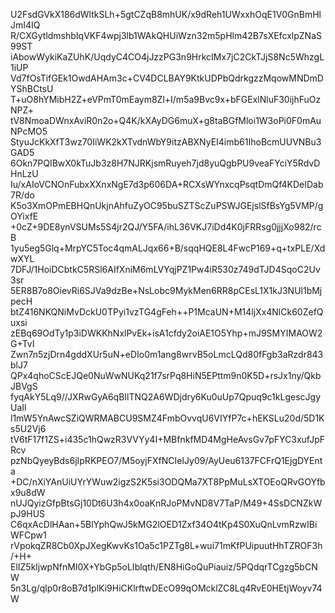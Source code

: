 U2FsdGVkX186dWltkSLh+5gtCZqB8mhUK/x9dReh1UWxxhOqE1V0GnBmHlJmI4IQ
R/CXGytldmshbIqVKF4wpj3lb1WAkQHUiWzn32m5pHlm42B7sXEfcxlpZNaS99ST
iAbowWykiKaZUhK/UqdyC4CO4jJzzPG3n9HrkcIMx7jC2CkTJjS8Nc5WhzgL1iUP
Vd7fOsTifGEk1OwdAHAm3c+CV4DCLBAY9KtkUDPbQdrkgzzMqowMNDmDYShBCtsU
T+uO8hYMibH2Z+eVPmT0mEaym8Zl+I/m5a9Bvc9x+bFGExlNluF30ijhFuOzNPZ+
tV8NmoaDWnxAviR0n2o+Q4K/kXAyDG6muX+g8taBGfMloi1W3oPi0F0mAuNPcMO5
StyuJcKkXfT3wz70IiWK2kXTvdnWbY9itzABXNyEI4imb61IhoBcmUUVNBu3GAD5
6Okn7PQIBwX0kTuJb3z8H7NJRKjsmRuyeh7jd8yuQgbPU9veaFYciY5RdvDHnLzU
Iu/xAIoVCNOnFubxXXnxNgE7d3p606DA+RCXsWYnxcqPsqtDmQf4KDeIDab7R/do
K5o3XmOPmEBHQnUkjnAhfuZyOC95buSZTScZuPSWJGEjslSfBsYg5VMP/gOYixfE
+0cZ+9DE8ynVSUMs5S4jr2QJ/Y5FA/ihL36VKJ7iDd4K0jFRRsg0jjjXo982/rcB
1yu5eg5Glq+MrpYC5Toc4qmALJqx66+B/sqqHQE8L4FwcP169+q+txPLE/XdwXYL
7DFJ/1HoiDCbtkC5RSl6AIfXniM6mLVYqjPZ1Pw4iR530z749dTJD4SqoC2Uv3sr
5ER8B7o8OievRi6SJVa9dzBe+NsLobc9MykMen6RR8pCEsL1X1kJ3NUl1bMjpecH
btZ416NKQNiMvDckU0TPyi1vzTG4gFeh++P1McaUN+M14ljXx4NlCk60ZefQuxsi
zEBq69OdTy1p3iDWKKhNxlPvEk+isA1cfdy2oiAE1O5Yhp+mJ9SMYIMAOW2G+TvI
Zwn7n5zjDrn4gddXUr5uN+eDIo0m1ang8wrvB5oLmcLQd80fFgb3aRzdr843blJ7
QPx4qhoCScEJQe0NuWwNUKq21f7srPq8HiN5EPttm9n0K5D+rsJx1ny/QkbJBVgS
fyqAkY5Lq9//JXRwGyA6qBIlTNQ2A6WDjdry6Ku0uUp7Qpuq9c1kLgescJgyUaIl
l1mW5YnAwcSZiQWRMABCU9SMZ4FmbOvvqU6VIYfP7c+hEKSLu20d/5D1Ks5U2Vj6
tV6tF17f1ZS+i435c1hQwzR3VVYy4I+MBfnkfMD4MgHeAvsGv7pFYC3xufJpFRcv
pzNbQyeyBds6jIpRKPEO7/M5oyjFXfNCIeIJy09/AyUeu6137FCFrQ1EjgDYEnta
+DC/nXiYAnUiUYrYWuw2igzS2K5si3ODQMa7XT8PpMuLsXTOEoQRvGOYfbx9u8dW
nUJQyizGfpBtsGj10Dt6U3h4x0oaKnRJoPMvND8V7TaP/M49+4SsDCNZkWpJ9HUS
C6qxAcDlHAan+5BlYphQwJ5kMG2lOED1Zxf34O4tKp4S0XuQnLvmRzwIBiWFCpw1
rVpokqZR8Cb0XpJXegKwvKs1Oa5c1PZTg8L+wui71mKfPUipuutHhTZROF3h/+H+
ElIZ5kljwpNfnMI0X+YbGp5oLIblqth/EN8HiGoQuPiauiz/5PQdqrTCgzg5bCNW
5n3Lg/qlp0r8oB7d1plKi9HiCKlrftwDEcO99qOMcklZC8Lq4RvE0HEtjWoyv74W
